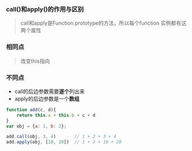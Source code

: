 ### call\(\)和apply\(\)的作用与区别

> call和apply是Function.prototype的方法，所以每个function 实例都有这两个属性

### 相同点

> 改变this指向

### 不同点

* call的后边参数需要**逐个**列出来
* apply的后边参数是一个**数组**

```js
function add(c, d){
    return this.a + this.b + c + d
}
var obj = {a: 1, b: 2};

add.call(obj, 3, 4)       // 1 + 2 + 3 + 4
add.apply(obj, [10, 20])  // 1 + 2 + 10 + 20
```



